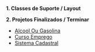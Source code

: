 __1. Classes de Suporte / Layout__ </br>

 
__2. Projetos Finalizados / Terminar__ </br>
  * [Alcool Ou Gasolina](https://github.com/Git-RenatoAlcantara/Android/tree/master/AlcoolOuGasolina)
  * [Curso Emprego](https://github.com/Git-RenatoAlcantara/Android/tree/master/CursoEmprego)
  * [Sistema Cadastral](https://github.com/Git-RenatoAlcantara/Android/tree/master/SistemaCadastralPessoaFisica)
